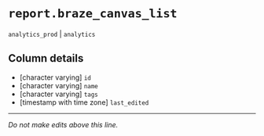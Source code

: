 # `report.braze_canvas_list`
`analytics_prod` | `analytics`

## Column details
* [character varying] `id`
* [character varying] `name`
* [character varying] `tags`
* [timestamp with time zone] `last_edited`

-------------------------------------------------------------------------------
*Do not make edits above this line.*

